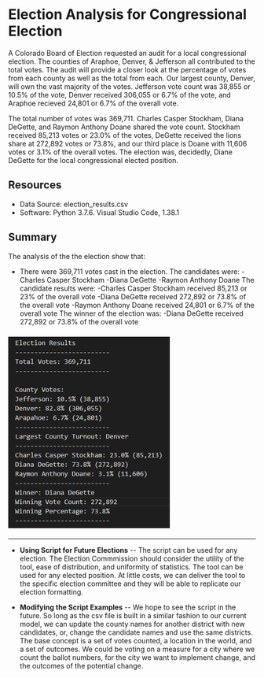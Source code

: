 # Election Analysis for Congressional Election

A Colorado Board of Election requested an audit for a local congressional election. The counties of Araphoe, Denver, & Jefferson all contributed to the total votes. The audit will provide a closer look at the percentage of votes from each county as well as the total from each. Our largest county, Denver, will own the vast majority of the votes. Jefferson vote count was 38,855 or 10.5% of the vote, Denver received 306,055 or 6.7% of the vote, and Araphoe recieved 24,801 or 6.7% of the overall vote. 


The total number of votes was 369,711. Charles Casper Stockham, Diana DeGette, and Raymon Anthony Doane shared the vote count. Stockham received 85,213 votes or 23.0% of the votes, DeGette received the lions share at 272,892 votes or 73.8%, and our third place is Doane with 11,606 votes or 3.1% of the overall votes. The election was, decidedly, Diane DeGette for the local congressional elected position. 

## Resources
- Data Source: election_results.csv
- Software: Python 3.7.6. Visual Studio Code, 1.38.1

## Summary
The analysis of the the election show that:
- There were 369,711 votes cast in the election.
The candidates were:
    -Charles Casper Stockham
    -Diana DeGette
    -Raymon Anthony Doane
The candidate results were:
    -Charles Casper Stockham received 85,213 or 23% of the overall vote
    -Diana DeGette received 272,892 or 73.8% of the overall vote
    -Raymon Anthony Doane received 24,801 or 6.7% of the overall vote
The winner of the election was:
    -Diana DeGette received 272,892 or 73.8% of the overall vote
    
### ![Election Results](https://github.com/ScottyMacCVC/Election_Analysis/blob/main/Election%20Results.jpg) 
    
---

- **Using Script for Future Elections**
-- The script can be used for any election. The Election Commmission should consider the utility of the tool, ease of distribution, and uniformity of statistics. The tool can be used for any elected position. At little costs, we can deliver the tool to the specific election committee and they will be able to replicate our election formatting. 

- **Modifying the Script Examples**
-- We hope to see the script in the future. So long as the csv file is built in a similar fashion to our current model, we can update the county names for another district with new candidates, or, change the candidate names and use the same districts. The base concept is a set of votes counted, a location in the world, and a set of outcomes. We could be voting on a measure for a city where we count the ballot numbers, for the city we want to implement change, and the outcomes of the potential change. 

